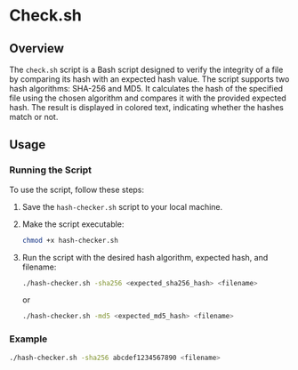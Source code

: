 # Check.sh

## Overview

The `check.sh` script is a Bash script designed to verify the integrity of a file by comparing its hash with an expected hash value. The script supports two hash algorithms: SHA-256 and MD5. It calculates the hash of the specified file using the chosen algorithm and compares it with the provided expected hash. The result is displayed in colored text, indicating whether the hashes match or not.

## Usage

### Running the Script

To use the script, follow these steps:

1. Save the `hash-checker.sh` script to your local machine.
2. Make the script executable:

    ```bash
    chmod +x hash-checker.sh
    ```

3. Run the script with the desired hash algorithm, expected hash, and filename:

    ```bash
    ./hash-checker.sh -sha256 <expected_sha256_hash> <filename>
    ```

    or

    ```bash
    ./hash-checker.sh -md5 <expected_md5_hash> <filename>
    ```

### Example

```bash
./hash-checker.sh -sha256 abcdef1234567890 <filename>
